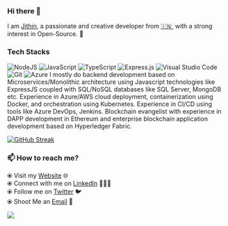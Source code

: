 ### Hi there 👋

I am [Jithin](https://jithinzachariah.in/), a passionate and creative developer from [🇮🇳 ](https://en.wikipedia.org/wiki/India)&nbsp;with a strong interest in Open-Source. 🎯 
### Tech Stacks 
  <img alt="NodeJS" src="https://img.shields.io/badge/node.js-%2343853D.svg?style=for-the-badge&logo=node-dot-js&logoColor=white"/>
  <img alt="JavaScript" src="https://img.shields.io/badge/javascript-%23323330.svg?style=for-the-badge&logo=javascript&logoColor=%23F7DF1E"/>
  <img alt="TypeScript" src="https://img.shields.io/badge/typescript-%23007ACC.svg?style=for-the-badge&logo=typescript&logoColor=white"/>
  <img alt="Express.js" src="https://img.shields.io/badge/express.js-%23404d59.svg?style=for-the-badge&logo=express&logoColor=%2361DAFB"/>
  <img alt="Visual Studio Code" src="https://img.shields.io/badge/VisualStudioCode-0078d7.svg?style=for-the-badge&logo=visual-studio-code&logoColor=white"/>
  <img alt="Git" src="https://img.shields.io/badge/git-%23F05033.svg?style=for-the-badge&logo=git&logoColor=white"/>
  <img alt="Azure" src="https://img.shields.io/badge/azure-%230072C6.svg?style=for-the-badge&logo=azure-devops&logoColor=white"/>
I mostly do backend development based on Microservices/Monolithic architecture using Javascript technologies like ExpressJS coupled with SQL/NoSQL databases like SQL Server, MongoDB etc. Experience in Azure/AWS cloud deployment, containerization using Docker, and orchestration using Kubernetes. Experience in CI/CD using tools like Azure DevOps, Jenkins.
Blockchain evangelist with experience in DAPP development in Ethereum and enterprise blockchain application development based on Hyperledger Fabric. 

[![GitHub Streak](http://github-readme-streak-stats.herokuapp.com?user=jithin-zachariah&theme=dracula&hide_border=true)](https://git.io/streak-stats)
### 📫 How to reach me? 

  ⦿ Visit my [Website](https://jithinzachariah.in/) 🌐 <br>
  ⦿ Connect with me on [LinkedIn](https://www.linkedin.com/in/jithinzachariah/) 👨🏻‍💻 <br>
  ⦿ Follow me on [Twitter](https://twitter.com/Jithin_Zac) 🐦 <br>
  ⦿ Shoot Me an [Email](mailto:jithin.zachariah96@gmail.com) 💌 <br>
  
  
  ![](https://komarev.com/ghpvc/?username=jithin-zachariah)



